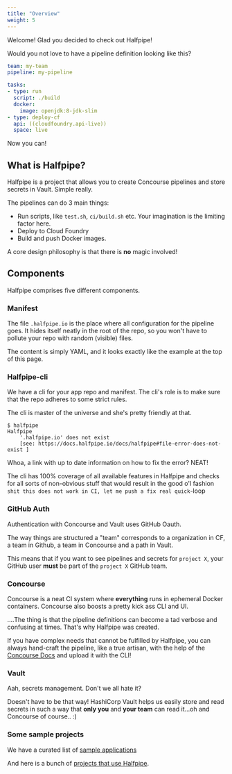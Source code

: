 ```yaml
---
title: "Overview"
weight: 5
---
```


Welcome! Glad you decided to check out Halfpipe!

Would you not love to have a pipeline definition looking like this?

```yaml
team: my-team
pipeline: my-pipeline

tasks:
- type: run
  script: ./build
  docker:
    image: openjdk:8-jdk-slim
- type: deploy-cf
  api: ((cloudfoundry.api-live))
  space: live
```

Now you can!

## What is Halfpipe?

Halfpipe is a project that allows you to create Concourse pipelines and store secrets in Vault. Simple really.

The pipelines can do 3 main things:

* Run scripts, like `test.sh`, `ci/build.sh` etc. Your imagination is the limiting factor here.
* Deploy to Cloud Foundry
* Build and push Docker images.

A core design philosophy is that there is **no** magic involved!

## Components

Halfpipe comprises five different components.

### Manifest

The file `.halfpipe.io` is the place where all configuration for the pipeline goes. It hides itself neatly in the root of the repo, so you won't have to pollute your repo with random (visible) files.

The content is simply YAML, and it looks exactly like the example at the top of this page.

### Halfpipe-cli

We have a cli for your app repo and manifest. The cli's role is to make sure that the repo adheres to some strict rules.

The cli is master of the universe and she's pretty friendly at that.

```text
$ halfpipe
Halfpipe
	'.halfpipe.io' does not exist
	[see: https://docs.halfpipe.io/docs/halfpipe#file-error-does-not-exist ]
```

Whoa, a link with up to date information on how to fix the error? NEAT!

The cli has 100% coverage of all available features in Halfpipe and checks for all sorts of non-obvious stuff that would result in the good o'l fashion `shit this does not work in CI, let me push a fix real quick`-loop

### GitHub Auth

Authentication with Concourse and Vault uses GitHub Oauth.

The way things are structured a "team" corresponds to a organization in CF, a team in Github, a team in Concourse and a path in Vault.

This means that if you want to see pipelines and secrets for `project X`, your GitHub user **must** be part of the `project X` GitHub team.

### Concourse

Concourse is a neat CI system where **everything** runs in ephemeral Docker containers. Concourse also boosts a pretty kick ass CLI and UI.

....The thing is that the pipeline definitions can become a tad verbose and confusing at times. That's why Halfpipe was created.

If you have complex needs that cannot be fulfilled by Halfpipe, you can always hand-craft the pipeline, like a true artisan, with the help of the [Concourse Docs](https://concourse-ci.org.org/) and upload it with the CLI!

### Vault

Aah, secrets management. Don't we all hate it?

Doesn't have to be that way! HashiCorp Vault helps us easily store and read secrets in such a way that **only you** and **your team** can read it...oh and Concourse of course.. :)

### Some sample projects
We have a curated list of [sample applications](https://github.com/springernature/halfpipe-examples)

And here is a bunch of [projects that use Halfpipe](https://github.com/search?q=org%3Aspringernature+filename%3A.halfpipe&type=Code).
